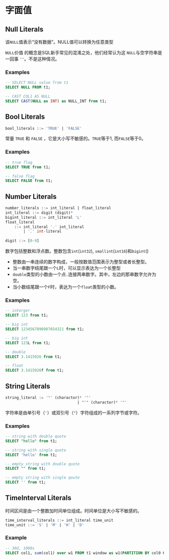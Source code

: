 # 字面值

## Null Literals

该`NULL`值表示“没有数据“。NULL值可以转换为任意类型

`NULL`价值 的概念是SQL新手常见的混淆之处，他们经常认为这 `NULL`与空字符串是一回事 `''`。不是这种情况。

### Examples

```SQL
-- SELECT NULL value from t1
SELECT NULL FROM t1;

-- CAST COL1 AS NULL
SELECT CAST(NULL as INT) as NULL_INT from t1;
```

## Bool Literals

```sql
bool_literals ::= 'TRUE' | 'FALSE'
```

常量 `TRUE` 和 `FALSE` ，它是大小写不敏感的。`TRUE`等于1, 而`FALSE`等于0。

### Examples

```SQL
-- true flag
SELECT TRUE from t1;

-- false flag
SELECT FALSE from t1;
```

## Number Literals

```sql
number_literals ::= int_literal | float_literal
int_literal ::= digit (digit)*
bigint_literal ::= int_literal 'L'
float_literal 
	::= int_literal '.' int_literal
		| '.' int-literal
		
digit ::= [0-9]
```

数字包括整数和浮点数。整数包含`int`(`int32`), `smallint`(`int16`)和`bigint`()

- 整数由一串连续的数字构成，一般按数值范围表示为整型或者长整型。
- 当一串数字结尾跟一个`L`时，可以显示表达为一个长整型
- `double`类型的小数由一个点`.`连接两串数字。其中，左边的那串数字允许为空。
- 当小数结尾跟一个`F`时，表达为一个`float`类型的小数。

### Examples

```SQL
-- interger
SELECT 123 from t1;

-- big int
SELECT 1234567890987654321 from t1;

-- big int
SELECT 123L from t1;

-- double
SELECT 3.1415926 from t1;

-- float
SELECT 3.1415926f from t1;
```

## String Literals

```sql
string_literal := '"' (charactor)* '"'
								| "'" (charactor)* '"'
```

字符串是由单引号（`'`）或双引号（`"`）字符组成的一系列字节或字符。

### Examples

```SQL
-- string with double quote
SELECT "hello" from t1;

-- string with single quote
SELECT 'hello' from t1;

-- empty string with double quote
SELECT "" from t1;

-- empty string with single qoute
SELECT '' from t1;


```

## TimeInterval Literals

时间区间是由一个整数加时间单位组成。时间单位是大小写不敏感的。

```sql
time_interval_literals ::= int_literal time_unit
time_unit ::= 'S' | 'M' | 'H' | 'D'
```

### Example

```sql
-- 30d, 1000s
SELECT col1, sum(col1) over w1 FROM t1 window as w1(PARTITION BY col0 ORDER BY std_time ROWS_RANGE BETWEEN 30d PRECEDING AND 1000s PRECEDING);
```

